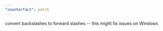 ```yaml
---
"counterfact": patch
---
```


convert backslashes to forward slashes -- this might fix issues on Windows
